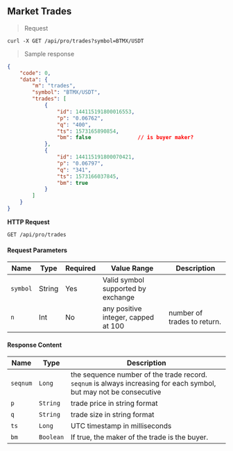 ## Market Trades

> Request 

```
curl -X GET /api/pro/trades?symbol=BTMX/USDT
```

> Sample response 

```json
{
    "code": 0,
    "data": {
        "m": "trades",
        "symbol": "BTMX/USDT",
        "trades": [
            {
                "id": 144115191800016553,
                "p": "0.06762",            
                "q": "400",
                "ts": 1573165890854,
                "bm": false               // is buyer maker?
            },
            {
                "id": 144115191800070421,
                "p": "0.06797",
                "q": "341",
                "ts": 1573166037845,
                "bm": true
            }
        ]
    }
}
```

**HTTP Request**

`GET /api/pro/trades`

#### Request Parameters

   Name    | Type    | Required | Value Range                           | Description
---------- | ------- | -------- | ------------------------------------- |---------------
 `symbol`  | String  | Yes      |  Valid symbol supported by exchange   | 
 `n`       | Int     | No       |  any positive integer, capped at 100  | number of trades to return.


#### Response Content 

   Name    | Type       | Description 
---------- | ---------- | -----------------------------
  `seqnum` | `Long`     | the sequence number of the trade record. `seqnum` is always increasing for each symbol, but may not be consecutive 
  `p`      | `String`   | trade price in string format 
  `q`      | `String`   | trade size in string format
  `ts`     | `Long`     | UTC timestamp in milliseconds
  `bm`     | `Boolean`  | If true, the maker of the trade is the buyer. 
